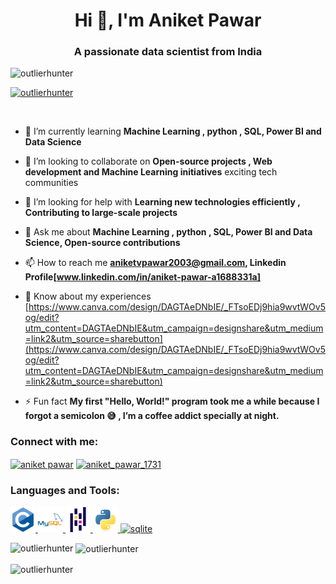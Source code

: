 <h1 align="center">Hi 👋, I'm Aniket Pawar</h1>
<h3 align="center">A passionate data scientist from India</h3>

<p align="left"> <img src="https://komarev.com/ghpvc/?username=outlierhunter&label=Profile%20views&color=0e75b6&style=flat" alt="outlierhunter" /> </p>

<p align="left"> <a href="https://github.com/ryo-ma/github-profile-trophy"><img src="https://github-profile-trophy.vercel.app/?username=outlierhunter" alt="outlierhunter" /></a> </p>

<p align="left"> <a href="https://twitter.com/" target="blank"><img src="https://img.shields.io/twitter/follow/?logo=twitter&style=for-the-badge" alt="" /></a> </p>

- 🌱 I’m currently learning **Machine Learning , python , SQL, Power BI and Data Science**

- 👯 I’m looking to collaborate on **Open-source projects , Web development and Machine Learning initiatives** exciting tech communities

- 🤝 I’m looking for help with **Learning new technologies efficiently , Contributing to large-scale projects**

- 💬 Ask me about **Machine Learning , python , SQL, Power BI and Data Science, Open-source contributions**

- 📫 How to reach me **aniketvpawar2003@gmail.com, Linkedin Profile[www.linkedin.com/in/aniket-pawar-a1688331a]**

- 📄 Know about my experiences [https://www.canva.com/design/DAGTAeDNbIE/_FTsoEDj9hia9wvtWOv5og/edit?utm_content=DAGTAeDNbIE&utm_campaign=designshare&utm_medium=link2&utm_source=sharebutton](https://www.canva.com/design/DAGTAeDNbIE/_FTsoEDj9hia9wvtWOv5og/edit?utm_content=DAGTAeDNbIE&utm_campaign=designshare&utm_medium=link2&utm_source=sharebutton)

- ⚡ Fun fact **My first "Hello, World!" program took me a while because I forgot a semicolon 😅 , I’m a coffee addict specially at night.**

<h3 align="left">Connect with me:</h3>
<p align="left">
<a href="https://linkedin.com/in/aniket pawar" target="blank"><img align="center" src="https://raw.githubusercontent.com/rahuldkjain/github-profile-readme-generator/master/src/images/icons/Social/linked-in-alt.svg" alt="aniket pawar" height="30" width="40" /></a>
<a href="https://instagram.com/aniket_pawar_1731" target="blank"><img align="center" src="https://raw.githubusercontent.com/rahuldkjain/github-profile-readme-generator/master/src/images/icons/Social/instagram.svg" alt="aniket_pawar_1731" height="30" width="40" /></a>
</p>

<h3 align="left">Languages and Tools:</h3>
<p align="left"> <a href="https://www.cprogramming.com/" target="_blank" rel="noreferrer"> <img src="https://raw.githubusercontent.com/devicons/devicon/master/icons/c/c-original.svg" alt="c" width="40" height="40"/> </a> <a href="https://www.mysql.com/" target="_blank" rel="noreferrer"> <img src="https://raw.githubusercontent.com/devicons/devicon/master/icons/mysql/mysql-original-wordmark.svg" alt="mysql" width="40" height="40"/> </a> <a href="https://pandas.pydata.org/" target="_blank" rel="noreferrer"> <img src="https://raw.githubusercontent.com/devicons/devicon/2ae2a900d2f041da66e950e4d48052658d850630/icons/pandas/pandas-original.svg" alt="pandas" width="40" height="40"/> </a> <a href="https://www.python.org" target="_blank" rel="noreferrer"> <img src="https://raw.githubusercontent.com/devicons/devicon/master/icons/python/python-original.svg" alt="python" width="40" height="40"/> </a> <a href="https://www.sqlite.org/" target="_blank" rel="noreferrer"> <img src="https://www.vectorlogo.zone/logos/sqlite/sqlite-icon.svg" alt="sqlite" width="40" height="40"/> </a> </p>

<p><img align="left" src="https://github-readme-stats.vercel.app/api/top-langs?username=outlierhunter&show_icons=true&locale=en&layout=compact" alt="outlierhunter" /></p>

<p>&nbsp;<img align="center" src="https://github-readme-stats.vercel.app/api?username=outlierhunter&show_icons=true&locale=en" alt="outlierhunter" /></p>

<p><img align="center" src="https://github-readme-streak-stats.herokuapp.com/?user=outlierhunter&" alt="outlierhunter" /></p>
